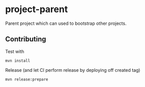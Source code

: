 # project-parent

Parent project which can used to bootstrap other projects.

## Contributing

Test with

    mvn install

Release (and let CI perform release by deploying off created tag)

    mvn release:prepare
